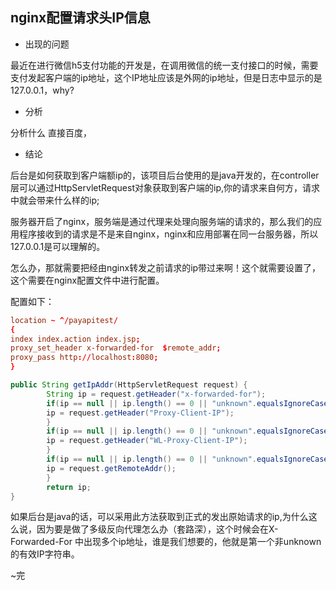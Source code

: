 ## nginx配置请求头IP信息

- 出现的问题

最近在进行微信h5支付功能的开发是，在调用微信的统一支付接口的时候，需要支付发起客户端的ip地址，这个IP地址应该是外网的ip地址，但是日志中显示的是127.0.0.1，why?

- 分析

分析什么      直接百度，

- 结论

后台是如何获取到客户端额ip的，该项目后台使用的是java开发的，在controller层可以通过HttpServletRequest对象获取到客户端的ip,你的请求来自何方，请求中就会带来什么样的ip;

服务器开启了nginx，服务端是通过代理来处理向服务端的请求的，那么我们的应用程序接收到的请求是不是来自nginx，nginx和应用部署在同一台服务器，所以127.0.0.1是可以理解的。

怎么办，那就需要把经由nginx转发之前请求的ip带过来啊！这个就需要设置了，这个需要在nginx配置文件中进行配置。

配置如下：

````conf
location ~ ^/payapitest/  
{  
index index.action index.jsp;  
proxy_set_header x-forwarded-for  $remote_addr;  
proxy_pass http://localhost:8080;  
}  
````
````java
public String getIpAddr(HttpServletRequest request) {
    	String ip = request.getHeader("x-forwarded-for");
    	if(ip == null || ip.length() == 0 || "unknown".equalsIgnoreCase(ip)) {
    	ip = request.getHeader("Proxy-Client-IP");
    	}
    	if(ip == null || ip.length() == 0 || "unknown".equalsIgnoreCase(ip)) {
    	ip = request.getHeader("WL-Proxy-Client-IP");
    	}
    	if(ip == null || ip.length() == 0 || "unknown".equalsIgnoreCase(ip)) {
    	ip = request.getRemoteAddr();
    	}
    	return ip;
}
````

如果后台是java的话，可以采用此方法获取到正式的发出原始请求的ip,为什么这么说，因为要是做了多级反向代理怎么办（套路深），这个时候会在X-Forwarded-For 中出现多个ip地址，谁是我们想要的，他就是第一个非unknown的有效IP字符串。

~完